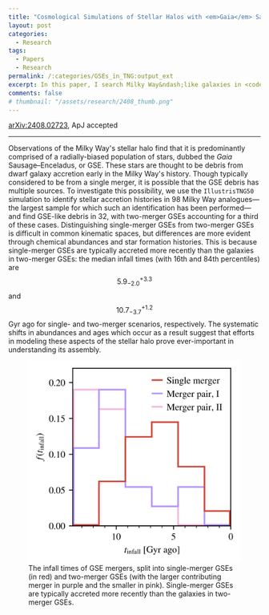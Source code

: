 ```yaml
---
title: "Cosmological Simulations of Stellar Halos with <em>Gaia</em> Sausage&ndash;Enceladus Analogues: Two Sausages, One Bun?"
layout: post
categories:
  - Research
tags:
  - Papers
  - Research
permalink: /:categories/GSEs_in_TNG:output_ext
excerpt: In this paper, I search Milky Way&ndash;like galaxies in <code>IllustrisTNG50</code> for mergers that resemble the GSE, our most recent major merger, and find them a third of the time. I allow for the GSE to be comprised of two mergers, rather than necessarily being a single merger; these pairs account for approimately a third of the GSEs. It's hard to tell single- from two-merger GSEs apart, except that the single mergers are typically accreted more recently.
comments: false
# thumbnail: "/assets/research/2408_thumb.png"
---
```

<a href="https://ui.adsabs.harvard.edu/abs/2024arXiv240802723F/abstract">arXiv:2408.02723</a>, ApJ accepted

---

Observations of the Milky Way's stellar halo find that it is predominantly comprised of a radially-biased population of stars, dubbed the <i>Gaia</i> Sausage&ndash;Enceladus, or GSE. These stars are thought to be debris from dwarf galaxy accretion early in the Milky Way's history. Though typically considered to be from a single merger, it is possible that the GSE debris has multiple sources. To investigate this possibility, we use the <code>IllustrisTNG50</code> simulation to identify stellar accretion histories in 98 Milky Way analogues&mdash;the largest sample for which such an identification has been performed&mdash;and find GSE-like debris in 32, with two-merger GSEs accounting for a third of these cases. Distinguishing single-merger GSEs from two-merger GSEs is difficult in common kinematic spaces, but differences are more evident through chemical abundances and star formation histories. This is because single-merger GSEs are typically accreted more recently than the galaxies in two-merger GSEs: the median infall times (with 16th and 84th percentiles) are $$5.9_{-2.0}^{+3.3}$$ and $$10.7_{-3.7}^{+1.2}$$ Gyr ago for single- and two-merger scenarios, respectively. The systematic shifts in abundances and ages which occur as a result suggest that efforts in modeling these aspects of the stellar halo prove ever-important in understanding its assembly.

<figure>
  <img src="/assets/research/2408_thumb.png" alt="The infall times of GSE-like mergers, split into single-merger GSEs and two-merger GSEs.">
  <figcaption class='message'>The infall times of GSE mergers, split into single-merger GSEs (in red) and two-merger GSEs (with the larger contributing merger in purple and the smaller in pink). Single-merger GSEs are typically accreted more recently than the galaxies in two-merger GSEs.</figcaption>
</figure>